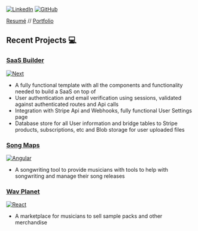 [![LinkedIn][linkedin-shield]][linkedin-url]
[![GitHub][github-shield]][github-url]

[Resumé](https://fg92krreal8mypv5.public.blob.vercel-storage.com/nikolazjalic_cv-eoIwnwu2C0iIHpeabXwIr1wINSeZrA.pdf) //
[Portfolio](https://www.nikolazjalic.com)


## Recent Projects 💻

### [SaaS Builder][saas-boilerplate] 
[![Next][Next.js]][Next-url]
<!-- [![Product Name Screen Shot][product-screenshot]][songmaps-url] -->

- A fully functional template with all the components and functionality needed to build a SaaS on top of
- User authentication and email verification using sessions, validated against authenticated routes and Api calls
- Integration with Stripe Api and Webhooks, fully functional User Settings page
- Database store for all User information and bridge tables to Stripe products, subscriptions, etc and Blob storage for user uploaded files

### [Song Maps][songmaps-url] 
[![Angular][Angular.io]][Angular-url]
<!-- [![Product Name Screen Shot][product-screenshot]][songmaps-url] -->

- A songwriting tool to provide musicians with tools to help with songwriting and manage their song releases

### [Wav Planet][wavplanet-url]
[![React][React.js]][React-url]
<!-- [![Product Name Screen Shot][product-screenshot]][wavplanet-url] -->

- A marketplace for musicians to sell sample packs and other merchandise


<!--
**zjalicn/zjalicn** is a ✨ _special_ ✨ repository because its `README.md` (this file) appears on your GitHub profile.

Here are some ideas to get you started:

- 🔭 I’m currently working on ...
- 🌱 I’m currently learning ...
- 👯 I’m looking to collaborate on ...
- 🤔 I’m looking for help with ...
- 💬 Ask me about ...
- 📫 How to reach me: ...
- 😄 Pronouns: ...
- ⚡ Fun fact: ...
-->


<!-- Reference Links -->
<!-- Project Urls -->
[songmaps-url]: https://github.com/zjalicn/songmaps-ui
[wavplanet-url]: wavplanet.com
[saas-boilerplate]: https://github.com/CieranNicholas/nextjs-boilerplate


<!-- Shields -->
[contributors-shield]: https://img.shields.io/github/contributors/othneildrew/Best-README-Template.svg?style=for-the-badge
[contributors-url]: https://github.com/othneildrew/Best-README-Template/graphs/contributors
[forks-shield]: https://img.shields.io/github/forks/othneildrew/Best-README-Template.svg?style=for-the-badge
[forks-url]: https://github.com/othneildrew/Best-README-Template/network/members
[stars-shield]: https://img.shields.io/github/stars/othneildrew/Best-README-Template.svg?style=for-the-badge
[stars-url]: https://github.com/othneildrew/Best-README-Template/stargazers
[issues-shield]: https://img.shields.io/github/issues/othneildrew/Best-README-Template.svg?style=for-the-badge
[issues-url]: https://github.com/othneildrew/Best-README-Template/issues
[license-shield]: https://img.shields.io/github/license/othneildrew/Best-README-Template.svg?style=for-the-badge
[license-url]: https://github.com/othneildrew/Best-README-Template/blob/master/LICENSE.txt
[linkedin-shield]: https://img.shields.io/badge/-LinkedIn-black.svg?style=for-the-badge&logo=linkedin&colorB=555
[linkedin-url]: https://linkedin.com/in/nzjalic
[github-shield]: https://img.shields.io/badge/github-%23121011.svg?style=for-the-badge&logo=github&logoColor=white
[github-url]: https://github.com/zjalicn
[product-screenshot]: screenshot.png

[Next.js]: https://img.shields.io/badge/next.js-000000?style=for-the-badge&logo=nextdotjs&logoColor=white
[Next-url]: https://nextjs.org/
[React.js]: https://img.shields.io/badge/React-20232A?style=for-the-badge&logo=react&logoColor=61DAFB
[React-url]: https://reactjs.org/
[Angular.io]: https://img.shields.io/badge/Angular-DD0031?style=for-the-badge&logo=angular&logoColor=white
[Angular-url]: https://angular.io/

